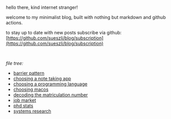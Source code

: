 

hello there, kind internet stranger!

welcome to my minimalist blog, built with nothing but markdown and github actions.

to stay up to date with new posts subscribe via github: [https://github.com/sueszli/blog/subscription](https://github.com/sueszli/blog/subscription)

<br>

_file tree:_

- [barrier pattern](<https://sueszli.github.io/blog/barrier%20pattern>)
- [choosing a note taking app](<https://sueszli.github.io/blog/choosing%20a%20note%20taking%20app>)
- [choosing a programming language](<https://sueszli.github.io/blog/choosing%20a%20programming%20language>)
- [choosing macos](<https://sueszli.github.io/blog/choosing%20macos>)
- [decoding the matriculation number](<https://sueszli.github.io/blog/decoding%20the%20matriculation%20number>)
- [job market](<https://sueszli.github.io/blog/job%20market>)
- [phd stats](<https://sueszli.github.io/blog/phd%20stats>)
- [systems research](<https://sueszli.github.io/blog/systems%20research>)

